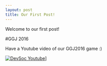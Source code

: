 ```yaml
---
layout: post
title: Our First Post!
---
```


Welcome to our first post!

#GGJ 2016

Have a Youtube video of our GGJ2016 game :)

[![DevSoc Youtube](http://img.youtube.com/vi/1HmXFbtst5o/0.jpg)](http://www.youtube.com/watch?v=1HmXFbtst5o "Super Smash Ritual Bros.")]
